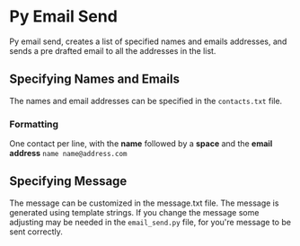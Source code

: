 # Py Email Send
Py email send, creates a list of specified names and emails addresses, 
and sends a pre drafted email to all the addresses in the list.

## Specifying Names and Emails
The names and email addresses can be specified in the `contacts.txt` file. 

### Formatting
One contact per line, with the **name** followed by a **space** and the **email address** 
`name name@address.com`

## Specifying Message
The message can be customized in the message.txt file. The message is generated using template strings. If you change the message some adjusting may be needed in the `email_send.py` file, for you're message to be sent correctly.